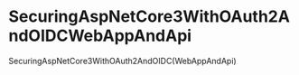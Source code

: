 # SecuringAspNetCore3WithOAuth2AndOIDCWebAppAndApi
SecuringAspNetCore3WithOAuth2AndOIDC(WebAppAndApi)
